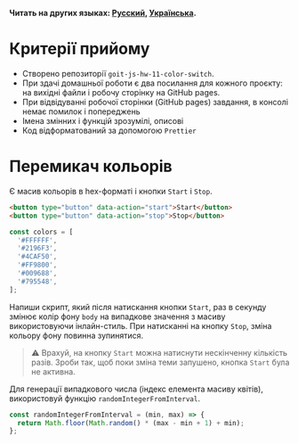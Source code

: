**Читать на других языках: [Русский](README.md), [Українська](README.ua.md).**

# Критерії прийому

- Створено репозиторії `goit-js-hw-11-color-switch`.
- При здачі домашньої роботи є два посилання для кожного проєкту: на вихідні
  файли і робочу сторінку на GitHub pages.
- При відвідуванні робочої сторінки (GitHub pages) завдання, в консолі немає
  помилок і попереджень
- Імена змінних і функцій зрозумілі, описові
- Код відформатований за допомогою `Prettier`

# Перемикач кольорів

Є масив кольорів в hex-форматі і кнопки `Start` і `Stop`.

```html
<button type="button" data-action="start">Start</button>
<button type="button" data-action="stop">Stop</button>
```

```js
const colors = [
  '#FFFFFF',
  '#2196F3',
  '#4CAF50',
  '#FF9800',
  '#009688',
  '#795548',
];
```

Напиши скрипт, який після натискання кнопки `Start`, раз в секунду змінює колір
фону `body` на випадкове значення з масиву використовуючи інлайн-стиль. При
натисканні на кнопку `Stop`, зміна кольору фону повинна зупинятися.

> ⚠️ Врахуй, на кнопку `Start` можна натиснути нескінченну кількість разів.
> Зроби так, щоб поки зміна теми запушено, кнопка `Start` була не активна.

Для генерації випадкового числа (індекс елемента масиву квітів), використовуй
функцію `randomIntegerFromInterval`.

```js
const randomIntegerFromInterval = (min, max) => {
  return Math.floor(Math.random() * (max - min + 1) + min);
};
```

